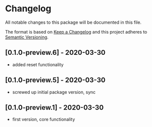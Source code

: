 # Changelog
All notable changes to this package will be documented in this file.

The format is based on [Keep a Changelog](http://keepachangelog.com/en/1.0.0/)
and this project adheres to [Semantic Versioning](http://semver.org/spec/v2.0.0.html).


## [0.1.0-preview.6] - 2020-03-30
- added reset functionality

## [0.1.0-preview.5] - 2020-03-30
- screwed up initial package version, sync

## [0.1.0-preview.1] - 2020-03-30
- first version, core functionality


